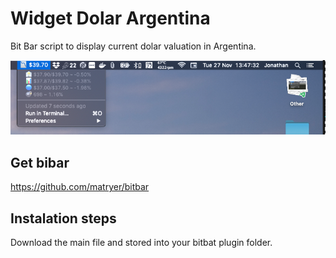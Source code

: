 # Widget Dolar Argentina
Bit Bar script to display current dolar valuation in Argentina.

![Screen shot](https://github.com/jonathanpdiaz/widget_dolar_argentina/blob/master/Screen%20Shot%202018-11-27%20at%2013.47.32.png?raw=true "Logo Title Text 1")

## Get bibar

https://github.com/matryer/bitbar

## Instalation steps

Download the main file and stored into your bitbat plugin folder.
